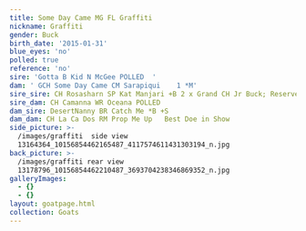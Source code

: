 ```yaml
---
title: Some Day Came MG FL Graffiti
nickname: Graffiti
gender: Buck
birth_date: '2015-01-31'
blue_eyes: 'no'
polled: true
reference: 'no'
sire: 'Gotta B Kid N McGee POLLED  '
dam: ' GCH Some Day Came CM Sarapiqui    1 *M'
sire_sire: CH Rosasharn SP Kat Manjari +B 2 x Grand CH Jr Buck; Reserve Sr. Grand CH Buck
sire_dam: CH Camanna WR Oceana POLLED
dam_sire: DesertNanny BR Catch Me *B +S
dam_dam: CH La Ca Dos RM Prop Me Up   Best Doe in Show
side_picture: >-
  /images/graffiti  side view
  13164364_10156854462165487_4117574611431303194_n.jpg
back_picture: >-
  /images/graffiti rear view
  13178796_10156854462210487_3693704238346869352_n.jpg
galleryImages:
  - {}
  - {}
layout: goatpage.html
collection: Goats
---
```


